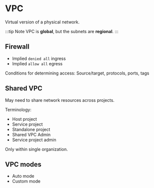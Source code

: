 # VPC

Virtual version of a physical network.

:::tip Note
VPC is **global**, but the subnets are **regional**.
:::

## Firewall

- Implied `denied all` ingress
- Implied `allow all` egress

Conditions for determining access:
Source/target, protocols, ports, tags

## Shared VPC

May need to share network resources across projects.

Terminology:

- Host project
- Service project
- Standalone project
- Shared VPC Admin
- Service project admin

Only within single organization.

## VPC modes

- Auto mode
- Custom mode
